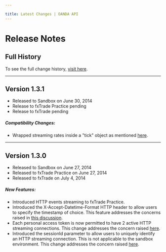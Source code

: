 ```yaml
---

title: Latest Changes | OANDA API
---
```


# Release Notes

## Full History

To see the full change history, [visit here](/docs/full-history.md).

------------------------


<!-- Template for adding new notes

## Version 1.1.0
- Released to Sandbox on Feb 21, 2014
- Released to fxTrade Practice on Feb 26, 2014
- Release to fxTrade pending  
<br/>

##### Compatibility Changes:

- None because we don't mess with that much

##### New Features:

- Modified the thing to do the stuff
- More modifications to the thing

##### Bug Fixes:

- Stopped the other thing from breaking on sundays
:
-------------------------------------


Template ends -->

## Version 1.3.1
- Released to Sandbox on June 30, 2014
- Release to fxTrade Practice pending 
- Release to fxTrade pending

##### Compatibility Changes:

- Wrapped streaming rates inside a "tick" object as mentioned [here](https://fxtrade.oanda.com/community/forex-forum/topic/54007715/?page=3#post-9934445).

-------------------------------------

## Version 1.3.0
- Released to Sandbox on June 27, 2014
- Released to fxTrade Practice on June 27, 2014
- Released to fxTrade on July 4, 2014

##### New Features:

- Introduced HTTP events streaming to fxTrade Practice.
- Introduced the X-Accept-Datetime-Format HTTP header to allow users to specify the timestamp of choice.
  This feature addresses the concerns raised in [this discussion](https://fxtrade.oanda.com/community/forex-forum/topic/54007925/).
- Each personal access token is now permitted to have 2 active HTTP streaming connections.
  This change addresses the concern raised [here](https://fxtrade.oanda.com/community/forex-forum/topic/54008535/).
- Introduced the sessionId parameter to allow users to uniquely identify an HTTP streaming connection.
  This is not applicable to the sandbox environment.
  This change addresses the concern raised [here](https://fxtrade.oanda.com/community/forex-forum/topic/54007895/?page=1#post-9935825).


